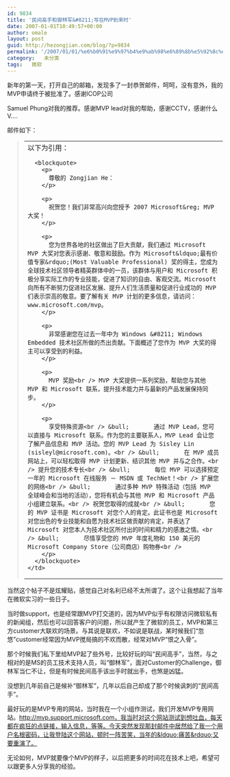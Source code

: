```yaml
---
id: 9834
title: '民间高手和御林军&#8211;写在MVP到来时'
date: 2007-01-01T10:49:57+00:00
author: omale
layout: post
guid: http://hezongjian.com/blog/?p=9834
permalink: '/2007/01/01/%e6%b0%91%e9%97%b4%e9%ab%98%e6%89%8b%e5%92%8c%e5%be%a1%e6%9e%97%e5%86%9b-%e5%86%99%e5%9c%a8mvp%e5%88%b0%e6%9d%a5%e6%97%b6-2/'
category:   未分类  
tags:   微软
---
```

新年的第一天，打开自己的邮箱，发现多了一封恭贺邮件，呵呵，没有意外，我的MVP申请终于被批准了。感谢ICOP公司
	  
Samuel Phung对我的推荐。感谢MVP lead对我的帮助，感谢CCTV，感谢什么V&#8230;.

邮件如下：

 

> <table border="0" cellpadding="6" cellspacing="0">
>   <tr>
>     <td>
>       以下为引用：</p> 
>       
>       <blockquote>
>         <p>
>           尊敬的 Zongjian He：
>         </p>
>         
>         <p>
>           祝贺您！我们非常高兴向您授予 2007 Microsoft&reg; MVP 大奖！
>         </p>
>         
>         <p>
>           您为世界各地的社区做出了巨大贡献，我们通过 Microsoft MVP 大奖对您表示感谢、敬意和鼓励。作为 Microsoft&ldquo;最有价值专家&rdquo;(Most Valuable Professional) 奖的得主，您成为全球技术社区领导者精英群体中的一员，该群体与用户和 Microsoft 积极分享实际工作的专业技能，促进了知识的自由、客观交流。Microsoft 向所有不断努力促进社区发展、提升人们生活质量和促进行业成功的 MVP 们表示崇高的敬意。要了解有关 MVP 计划的更多信息，请访问：www.microsoft.com/mvp。
>         </p>
>         
>         <p>
>           非常感谢您在过去一年中为 Windows &#8211; Windows Embedded 技术社区所做的杰出贡献。下面概述了您作为 MVP 大奖的得主可以享受到的利益。
>         </p>
>         
>         <p>
>           MVP 奖励<br /> MVP 大奖提供一系列奖励，帮助您与其他 MVP 和 Microsoft 联系，提升技术能力并与最新的产品发展保持同步。
>         </p>
>         
>         <p>
>           享受特殊资源<br /> &bull;       通过 MVP Lead，您可以直接与 Microsoft 联系。作为您的主要联系人，MVP Lead 会让您了解产品信息和 MVP 活动。您的 MVP Lead 为 Sisley Lin (sisleyl@microsoft.com)。<br /> &bull;       在 MVP 成员网站上，可以轻松取得 MVP 计划更新、结识其他 MVP 并与之合作。<br /> 提升您的技术专长<br /> &bull;       每位 MVP 可以选择预定一年的 Microsoft 在线服务 － MSDN 或 TechNet！<br /> 扩展您的网络<br /> &bull;       通过多种 MVP 特殊活动（包括 MVP 全球峰会和当地的活动），您将有机会与其他 MVP 和 Microsoft 产品小组建立联系。<br /> 祝贺您取得的成就<br /> &bull;       您的 MVP 证书是 Microsoft 对您个人的肯定。此证书也是 Microsoft 对您出色的专业技能和自愿为技术社区做贡献的肯定，并表达了 Microsoft 对您本人为技术社区所付出的时间和精力的感激之情。<br /> &bull;       尽情享受您的 MVP 年度礼物和 150 美元的 Microsoft Company Store（公司商店）购物券<br />  
>         </p>
>       </blockquote>
>     </td>
>   </tr>
> </table>

当然这个帖子不是炫耀贴，感觉自己对名利已经不太所谓了。这个让我想起了当年在微软实习的一些日子。

当时做support，也是经常跟MVP打交道的，因为MVP似乎有权限访问微软私有的新闻组，然后也可以回答客户的问题，所以就产生了微软的员工，MVP和第三方customer大联欢的场景。与其说是联欢，不如说是联战，某时候我们&ldquo;忽悠&rdquo;customer经常因为MVP搅局搞的不欢而散，经常对MVP&ldquo;恨之入骨&rdquo;。

那个时候我们私下里给MVP起了些外号，比较好玩的叫&ldquo;民间高手&rdquo;，当然，与之相对的是MS的员工技术支持人员，叫&ldquo;御林军&rdquo;，面对Customer的Challenge，御林军当仁不让，但是有时候民间高手该出手时就出手，也煞是凶猛。

没想到几年前自己是候补&ldquo;御林军&rdquo;，几年以后自己却成了那个时候讽刺的&ldquo;民间高手&rdquo;。

最好玩的是MVP专用的网站，当时我在一个小组作测试，我们开发MVP专用网站。http://mvp.support.microsoft.com，我当时对这个网站测试到想吐血，每天都在疯狂的点链接，输入信息，等等。今天突然发现那封邮件中居然给了我一个用户名根密码，让我登陆这个网站，顿时一阵苦笑，当年的&ldquo;痛苦&rdquo;又要重演了。

无论如何，MVP就要像个MVP的样子，以后把更多的时间花在技术上吧，希望可以跟更多人分享我的经验。

 